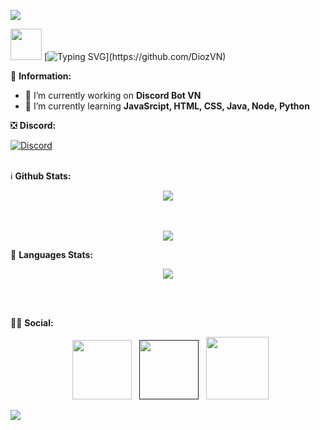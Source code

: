 <a href="https://www.youtube.com/watch?v=dQw4w9WgXcQ"><img src="https://user-images.githubusercontent.com/73097560/115834477-dbab4500-a447-11eb-908a-139a6edaec5c.gif"></a>

<img src="https://media.giphy.com/media/VgCDAzcKvsR6OM0uWg/giphy.gif" width="50"> [![Typing SVG](https://readme-typing-svg.herokuapp.com?color=%2336BCF7&size=25&vCenter=true&height=40&lines=Hi%2C+I'm+DiozVN+!;Welcome+to+my+Github+!)](https://github.com/DiozVN) 

🏅 **Information:**
- 🔭 I’m currently working on  **Discord Bot VN**
- 🌱 I’m currently learning  **JavaSrcipt, HTML, CSS, Java, Node, Python**

❎ **Discord:**

<!-- ![Discord](https://discord.c99.nl/widget/theme-3/725945760629129277.png) -->
<a align="center" href="https://discord.com/users/882173065163849739">
<img align="center" src="https://discord.c99.nl/widget/theme-3/882173065163849739.png" alt="Discord"/>
</a>
<br><br>

ℹ️ **Github Stats:**

<div align="center"><img src="https://github-profile-trophy.vercel.app/?username=DiozVN&theme=dracula&count_private=true"></div>
<br><br>
<p align="center">
<img align="center" src="https://github-readme-stats.vercel.app/api?username=DiozVN&show_icons=true&hide_border=true&theme=tokyonight">
</p>

📖 **Languages Stats:**
<p align="center">
<img align="center" src="https://github-readme-stats.vercel.app/api/top-langs/?username=DiozVN&theme=tokyonight&hide=batchfile">
</p> <br><br>
 
🤝🏻 **Social:**
<p align="center">
&nbsp; <a href="https://www.youtube.com/channel/UCYwiSvAyyEDwlWUp_LElydA" target="_blank" rel="noopener noreferrer"><img src="https://img.icons8.com/doodle/48/000000/youtube-play--v2.png" width="95" /></a>
&nbsp; <a href="" target="_blank" rel="noopener noreferrer"><img src="https://img.icons8.com/doodle/48/000000/discord-logo.png" width="95" /></a> 
&nbsp; <a href="https://github.com/DiozVN" target="_blank" rel="noopener noreferrer"><img src="https://img.icons8.com/plasticine/100/000000/github.png" width="100" /></a>

<a href="https://www.youtube.com/watch?v=dQw4w9WgXcQ"><img src="https://user-images.githubusercontent.com/73097560/115834477-dbab4500-a447-11eb-908a-139a6edaec5c.gif"></a>
